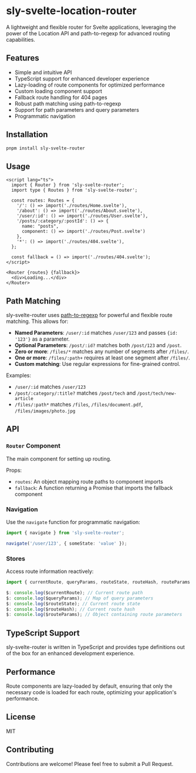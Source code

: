 # sly-svelte-location-router

A lightweight and flexible router for Svelte applications, leveraging the power of the Location API and path-to-regexp for advanced routing capabilities.

## Features

- Simple and intuitive API
- TypeScript support for enhanced developer experience
- Lazy-loading of route components for optimized performance
- Custom loading component support
- Fallback route handling for 404 pages
- Robust path matching using path-to-regexp
- Support for path parameters and query parameters
- Programmatic navigation

## Installation

```bash
pnpm install sly-svelte-router
```

## Usage

```svelte
<script lang="ts">
  import { Router } from 'sly-svelte-router';
  import type { Routes } from 'sly-svelte-router';

  const routes: Routes = {
    '/': () => import('./routes/Home.svelte'),
    '/about': () => import('./routes/About.svelte'),
    '/user/:id': () => import('./routes/User.svelte'),
    '/posts/:category/:postId': () => {
      name: "posts",
      component: () => import('./routes/Post.svelte')
    },
    '*': () => import('./routes/404.svelte'),
  };

  const fallback = () => import('./routes/404.svelte');
</script>

<Router {routes} {fallback}>
  <div>Loading...</div>
</Router>
```

## Path Matching

sly-svelte-router uses [path-to-regexp](https://github.com/pillarjs/path-to-regexp) for powerful and flexible route matching. This allows for:

- **Named Parameters**: `/user/:id` matches `/user/123` and passes `{id: '123'}` as a parameter.
- **Optional Parameters**: `/post/:id?` matches both `/post/123` and `/post`.
- **Zero or more**: `/files/*` matches any number of segments after `/files/`.
- **One or more**: `/files/:path+` requires at least one segment after `/files/`.
- **Custom matching**: Use regular expressions for fine-grained control.

Examples:
- `/user/:id` matches `/user/123`
- `/post/:category/:title?` matches `/post/tech` and `/post/tech/new-article`
- `/files/:path*` matches `/files`, `/files/document.pdf`, `/files/images/photo.jpg`

## API

### `Router` Component

The main component for setting up routing.

Props:
- `routes`: An object mapping route paths to component imports
- `fallback`: A function returning a Promise that imports the fallback component

### Navigation

Use the `navigate` function for programmatic navigation:

```typescript
import { navigate } from 'sly-svelte-router';

navigate('/user/123', { someState: 'value' });
```

### Stores

Access route information reactively:

```typescript
import { currentRoute, queryParams, routeState, routeHash, routeParams } from 'sly-svelte-router';

$: console.log($currentRoute); // Current route path
$: console.log($queryParams); // Map of query parameters
$: console.log($routeState); // Current route state
$: console.log($routeHash); // Current route hash
$: console.log($routeParams); // Object containing route parameters
```

## TypeScript Support

sly-svelte-router is written in TypeScript and provides type definitions out of the box for an enhanced development experience.

## Performance

Route components are lazy-loaded by default, ensuring that only the necessary code is loaded for each route, optimizing your application's performance.

## License

MIT

## Contributing

Contributions are welcome! Please feel free to submit a Pull Request.

